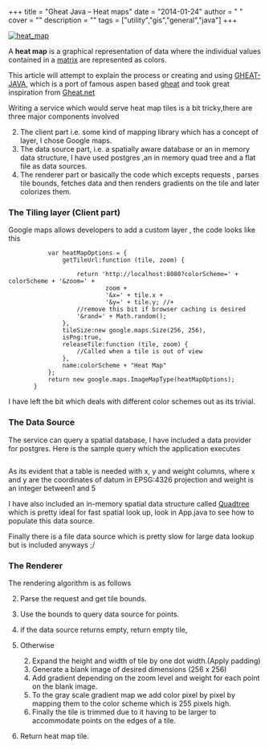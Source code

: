 
+++
title = "Gheat Java – Heat maps"
date = "2014-01-24"
author = " "
cover = ""
description = ""
tags = ["utility","gis","general","java"]
+++

[![heat_map](http://varunpant.com/static/resources/heat_map_thumb.jpg "heat_map")](http://varunpant.com/static/resources/heat_map_2.jpg) 

 A **heat map** is a graphical representation of data where the individual values contained in a [matrix](http://en.wikipedia.org/wiki/Matrix_(mathematics)) are represented as colors.

 This article will attempt to explain the process or creating and using [GHEAT-JAVA](https://github.com/varunpant/GHEAT-JAVA), which is a port of famous aspen based [gheat](https://code.google.com/p/gheat/) and took great inspiration from [Gheat.net](http://www.codeproject.com/Articles/88956/GHeat-NET)

 Writing a service which would serve heat map tiles is a bit tricky,there are three major components involved

 
 2. The client part i.e. some kind of mapping library which has a concept of layer, I chose Google maps. 
 4. The data source part, i.e. a spatially aware database or an in memory data structure, I have used postgres ,an in memory quad tree and a flat file as data sources. 
 6. The renderer part or basically the code which excepts requests , parses tile bounds, fetches data and then renders gradients on the tile and later colorizes them. 
 
  

 ### The Tiling layer (Client part)

 Google maps allows developers to add a custom layer , the code looks like this

 ```function getHeatMapObject(colorScheme) {
            var heatMapOptions = {
                getTileUrl:function (tile, zoom) {

                    return 'http://localhost:8080?colorScheme=' + colorScheme + '&zoom=' +
                            zoom +
                            '&x=' + tile.x +
                            '&y=' + tile.y; //+
                    //remove this bit if browser caching is desired
                    '&rand=' + Math.random();
                },
                tileSize:new google.maps.Size(256, 256),
                isPng:true,
                releaseTile:function (tile, zoom) {
                    //Called when a tile is out of view
                },
                name:colorScheme + "Heat Map"
            };
            return new google.maps.ImageMapType(heatMapOptions);
        }
```
 I have left the bit which deals with different color schemes out as its trivial. 

 ### The Data Source

 The service can query a spatial database, I have included a data provider for postgres. Here is the sample query which the application executes

 ```SELECT ST\_X(geom) as longitude,ST\_Y(geom) as latitude, weight as weight from mySpatialTable where geom @ ST\_MakeEnvelope(?,?,?,?,4326)"
```
 As its evident that a table is needed with x, y and weight columns, where x and y are the coordinates of datum in EPSG:4326 projection and weight is an integer between1 and 5

 I have also included an in-memory spatial data structure called [Quadtree](http://en.wikipedia.org/wiki/Quadtree) which is pretty ideal for fast spatial look up, look in App.java to see how to populate this data source.

 Finally there is a file data source which is pretty slow for large data lookup but is included anyways ;/

 ### The Renderer

 The rendering algorithm is as follows

 
 2. Parse the request and get tile bounds. 
 4. Use the bounds to query data source for points. 
 6. if the data source returns empty, return empty tile, 
 8. Otherwise 

	 2. Expand the height and width of tile by one dot width.(Apply padding) 
	 4. Generate a blank image of desired dimensions (256 x 256) 
	 6. Add gradient depending on the zoom level and weight for each point on the blank image. 
	 8. To the gray scale gradient map we add color pixel by pixel by mapping them to the color scheme which is 255 pixels high. 
	 10. Finally the tile is trimmed due to it having to be larger to accommodate points on the edges of a tile. 
	 
 
 10. Return heat map tile. 
 


